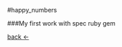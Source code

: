 #happy_numbers

###My first work with spec ruby gem

[back &larr;](https://github.com/hobbieo/learn-ruby) 
